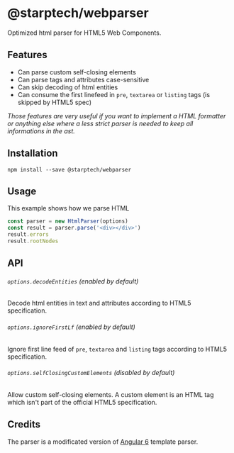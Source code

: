 # @starptech/webparser

Optimized html parser for HTML5 Web Components.

## Features

- Can parse custom self-closing elements
- Can parse tags and attributes case-sensitive
- Can skip decoding of html entities
- Can consume the first linefeed in `pre`, `textarea` or `listing` tags (is skipped by HTML5 spec)

_Those features are very useful if you want to implement a HTML formatter or anything else where a less strict parser is needed to keep all informations in the ast._

## Installation

```
npm install --save @starptech/webparser
```

## Usage

This example shows how we parse HTML

```js
const parser = new HtmlParser(options)
const result = parser.parse('<div></div>')
result.errors
result.rootNodes
```

## API

###### `options.decodeEntities` (enabled by default)

Decode html entities in text and attributes according to HTML5 specification.

###### `options.ignoreFirstLf` (enabled by default)

Ignore first line feed of `pre`, `textarea` and `listing` tags according to HTML5 specification.

###### `options.selfClosingCustomElements` (disabled by default)

Allow custom self-closing elements. A custom element is an HTML tag which isn't part of the official HTML5 specification.

## Credits

The parser is a modificated version of [Angular 6](https://github.com/angular/angular) template parser.
